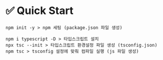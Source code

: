 # ✅ Quick Start
```git
npm init -y > npm 세팅 (package.json 파일 생성)
```
```git
npm i typescript -D > 타입스크립트 설치
npx tsc --init > 타입스크립트 환경설정 파일 생성 (tsconfig.json) 
npm tsc > tsconfig 설정에 맞춰 컴파일 실행 (js 파일 생성)
```
